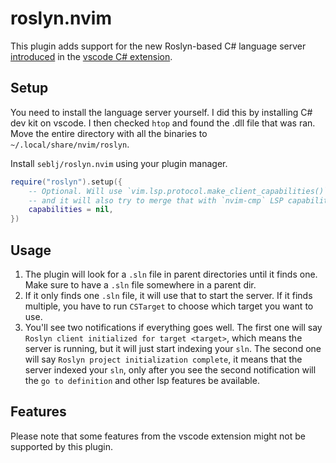 # roslyn.nvim

This plugin adds support for the new Roslyn-based C# language server [introduced](https://devblogs.microsoft.com/visualstudio/announcing-csharp-dev-kit-for-visual-studio-code) in the [vscode C# extension](https://github.com/dotnet/vscode-csharp).

## Setup

You need to install the language server yourself. I did this by installing C# dev kit on vscode. I then checked `htop` and found the .dll file that was ran.
Move the entire directory with all the binaries to `~/.local/share/nvim/roslyn`.

Install `seblj/roslyn.nvim` using your plugin manager.

```lua
require("roslyn").setup({
    -- Optional. Will use `vim.lsp.protocol.make_client_capabilities()`,
    -- and it will also try to merge that with `nvim-cmp` LSP capabilities
    capabilities = nil,
})
```

## Usage

1. The plugin will look for a `.sln` file in parent
   directories until it finds one. Make sure to have a `.sln` file somewhere in
   a parent dir.
2. If it only finds one `.sln` file, it will use that to start the server.
   If it finds multiple, you have to run `CSTarget` to choose which target you want to use.
3. You'll see two notifications if everything goes well. The first one will say
   `Roslyn client initialized for target <target>`, which means the server is
   running, but it will just start indexing your `sln`. The second one will say
   `Roslyn project initialization complete`, it means that the server indexed
   your `sln`, only after you see the second notification will the `go to definition`
   and other lsp features be available.

## Features

Please note that some features from the vscode extension might not be supported by this plugin.
